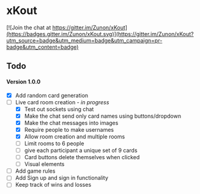 xKout
=====

[![Join the chat at https://gitter.im/Zunon/xKout](https://badges.gitter.im/Zunon/xKout.svg)](https://gitter.im/Zunon/xKout?utm_source=badge&utm_medium=badge&utm_campaign=pr-badge&utm_content=badge)

Todo
----
#### Version 1.0.0
- [x] Add random card generation
- [ ] Live card room creation - *in progress*
	- [x] Test out sockets using chat
	- [x] Make the chat send only card names using buttons/dropdown
	- [x] Make the chat messages into images
	- [x] Require people to make usernames
	- [x] Allow room creation and multiple rooms
	- [ ] Limit rooms to 6 people
	- [ ] give each participant a unique set of 9 cards
	- [ ] Card buttons delete themselves when clicked
	- [ ] Visual elements
- [ ] Add game rules
- [ ] Add Sign up and sign in functionality
- [ ] Keep track of wins and losses
